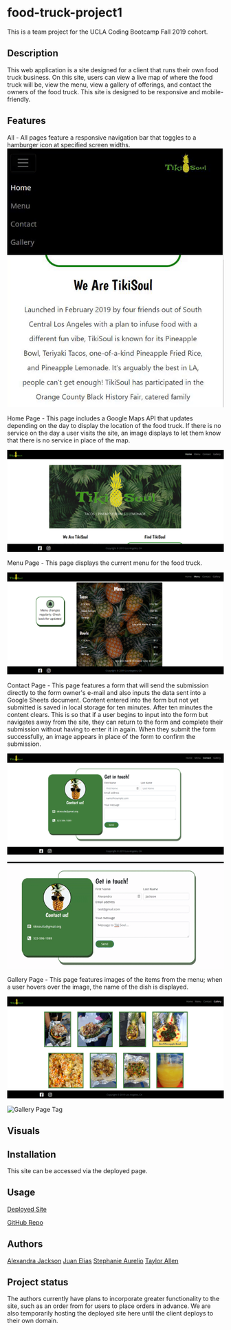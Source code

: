 # food-truck-project1
This is a team project for the UCLA Coding Bootcamp Fall 2019 cohort.

## Description
This web application is a site designed for a client that runs their own food truck business. On this site, users can view a live map of where the food truck will be, view the menu, view a gallery of offerings, and contact the owners of the food truck. This site is designed to be responsive and mobile-friendly.

## Features
All - All pages feature a responsive navigation bar that toggles to a hamburger icon at specified screen widths. 
![Hamburger Nav Bar](images/screenshots/nav-bar-hamburger.GIF)


Home Page - This page includes a Google Maps API that updates depending on the day to display the location of the food truck. If there is no service on the day a user visits the site, an image displays to let them know that there is no service in place of the map.

![Home Page](images/screenshots/home-page.PNG)


Menu Page - This page displays the current menu for the food truck.

![Menu Page](images/screenshots/menu-page.PNG)


Contact Page - This page features a form that will send the submission directly to the form owner's e-mail and also inputs the data sent into a Google Sheets document. Content entered into the form but not yet submitted is saved in local storage for ten minutes. After ten minutes the content clears. This is so that if a user begins to input into the form but navigates away from the site, they can return to the form and complete their submission without having to enter it in again. When they submit the form successfully, an image appears in place of the form to confirm the submission.

![Contact Page](images/screenshots/contact-page.PNG)

![Contact Page Submission](images/screenshots/contact-function.GIF)

Gallery Page - This page features images of the items from the menu; when a user hovers over the image, the name of the dish is displayed.

![Gallery Page](images/screenshots/gallery-page.PNG)

![Gallery Page Tag](images/screenshots/gallery-page-tag.GIF)



## Visuals

## Installation
This site can be accessed via the deployed page.

## Usage
[Deployed Site](https://alexandramj92.github.io/food-truck-project1/index.html)

[GitHub Repo](https://github.com/alexandramj92/food-truck-project1)


## Authors
[Alexandra Jackson](https://github.com/alexandramj92)
[Juan Elias](https://github.com/YesIsMeJC)
[Stephanie Aurelio](https://github.com/stephmarie17)
[Taylor Allen](https://github.com/taylorallen02)

## Project status
The authors currently have plans to incorporate greater functionality to the site, such as an order from for users to place orders in advance. We are also temporarily hosting the deployed site here until the client deploys to their own domain.
